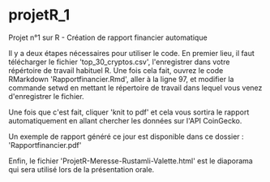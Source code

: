 # projetR_1
Projet n°1 sur R - Création de rapport financier automatique

Il y a deux étapes nécessaires pour utiliser le code. En premier lieu, il faut télécharger le fichier 'top_30_cryptos.csv', l'enregistrer dans votre répértoire de travail habituel R. Une fois cela fait, ouvrez le code RMarkdown 'Rapportfinancier.Rmd', aller à la ligne 97, et modifier la commande setwd en mettant le répertoire de travail dans lequel vous venez d'enregistrer le fichier. 

Une fois que c'est fait, cliquer 'knit to pdf' et cela vous sortira le rapport automatiquement en allant chercher les données sur l'API CoinGecko.

Un exemple de rapport généré ce jour est disponible dans ce dossier : 'Rapportfinancier.pdf' 

Enfin, le fichier 'ProjetR-Meresse-Rustamli-Valette.html' est le diaporama qui sera utilisé lors de la présentation orale. 
